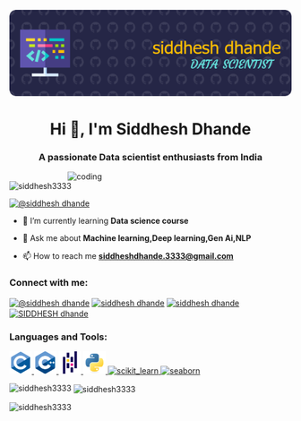 ![Alt text](https://github.com/siddhesh3333/siddhesh3333/blob/main/github-header-image%20(1).png)
<h1 align="center">Hi 👋, I'm Siddhesh Dhande</h1>
<h3 align="center">A passionate Data scientist enthusiasts from India</h3>
<img align="right" alt="coding" width="400" src="https://sagaratechnology.com/blog/wp-content/uploads/2020/09/1__HFjXH8bCe0wQT9Zu3SVgg-1.gif"

<p align="left"> <img src="https://komarev.com/ghpvc/?username=siddhesh3333&label=Profile%20views&color=0e75b6&style=flat" alt="siddhesh3333" /> </p>

<p align="left"> <a href="https://twitter.com/@siddhesh dhande" target="blank"><img src="https://img.shields.io/twitter/follow/@siddhesh dhande?logo=twitter&style=for-the-badge" alt="@siddhesh dhande" /></a> </p>

- 🌱 I’m currently learning **Data science course**

- 💬 Ask me about **Machine learning,Deep learning,Gen Ai,NLP**

- 📫 How to reach me **siddheshdhande.3333@gmail.com**

<h3 align="left">Connect with me:</h3>
<p align="left">
<a href="https://twitter.com/@siddhesh dhande" target="blank"><img align="center" src="https://raw.githubusercontent.com/rahuldkjain/github-profile-readme-generator/master/src/images/icons/Social/twitter.svg" alt="@siddhesh dhande" height="30" width="40" /></a>
<a href="https://linkedin.com/in/siddhesh dhande" target="blank"><img align="center" src="https://raw.githubusercontent.com/rahuldkjain/github-profile-readme-generator/master/src/images/icons/Social/linked-in-alt.svg" alt="siddhesh dhande" height="30" width="40" /></a>
<a href="https://kaggle.com/siddhesh dhande" target="blank"><img align="center" src="https://raw.githubusercontent.com/rahuldkjain/github-profile-readme-generator/master/src/images/icons/Social/kaggle.svg" alt="siddhesh dhande" height="30" width="40" /></a>
<a href="https://discord.gg/SIDDHESH dhande" target="blank"><img align="center" src="https://raw.githubusercontent.com/rahuldkjain/github-profile-readme-generator/master/src/images/icons/Social/discord.svg" alt="SIDDHESH dhande" height="30" width="40" /></a>
</p>

<h3 align="left">Languages and Tools:</h3>
<p align="left"> <a href="https://www.cprogramming.com/" target="_blank" rel="noreferrer"> <img src="https://raw.githubusercontent.com/devicons/devicon/master/icons/c/c-original.svg" alt="c" width="40" height="40"/> </a> <a href="https://www.w3schools.com/cpp/" target="_blank" rel="noreferrer"> <img src="https://raw.githubusercontent.com/devicons/devicon/master/icons/cplusplus/cplusplus-original.svg" alt="cplusplus" width="40" height="40"/> </a> <a href="https://pandas.pydata.org/" target="_blank" rel="noreferrer"> <img src="https://raw.githubusercontent.com/devicons/devicon/2ae2a900d2f041da66e950e4d48052658d850630/icons/pandas/pandas-original.svg" alt="pandas" width="40" height="40"/> </a> <a href="https://www.python.org" target="_blank" rel="noreferrer"> <img src="https://raw.githubusercontent.com/devicons/devicon/master/icons/python/python-original.svg" alt="python" width="40" height="40"/> </a> <a href="https://scikit-learn.org/" target="_blank" rel="noreferrer"> <img src="https://upload.wikimedia.org/wikipedia/commons/0/05/Scikit_learn_logo_small.svg" alt="scikit_learn" width="40" height="40"/> </a> <a href="https://seaborn.pydata.org/" target="_blank" rel="noreferrer"> <img src="https://seaborn.pydata.org/_images/logo-mark-lightbg.svg" alt="seaborn" width="40" height="40"/> </a> </p>

<p><img align="left" src="https://github-readme-stats.vercel.app/api/top-langs?username=siddhesh3333&show_icons=true&locale=en&layout=compact" alt="siddhesh3333" /></p>

<p>&nbsp;<img align="center" src="https://github-readme-stats.vercel.app/api?username=siddhesh3333&show_icons=true&locale=en" alt="siddhesh3333" /></p>

<p><img align="center" src="https://github-readme-streak-stats.herokuapp.com/?user=siddhesh3333&" alt="siddhesh3333" /></p>
